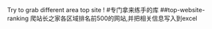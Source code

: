 Try to grab different area top site !
#专门拿来练手的库
##top-website-ranking 爬站长之家各区域排名前500的网站,并把相关信息写入到excel
